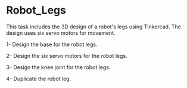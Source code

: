 # Robot_Legs

This task includes the 3D design of a robot's legs using Tinkercad. The design uses six servo motors for movement.

1- Design the base for the robot legs.

2- Design the six servo motors for the robot legs.

3- Design the knee joint for the robot legs.

4- Duplicate the robot leg.
